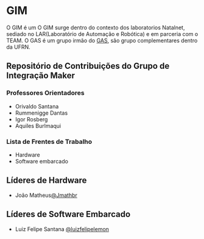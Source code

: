 # GIM
O GIM é um
O GIM surge dentro do contexto dos laboratorios Natalnet, sediado no LAR(Laboratório de Automação e Robótica) e em parceria com o TEAM. O GAS é um grupo irmão do [GAS](https://github.com/natalnet-team/GAS), são grupo complementares dentro da UFRN.


## Repositório de Contribuições do Grupo de Integração Maker 

### Professores Orientadores
* Orivaldo Santana
* Rummenigge Dantas
* Igor Rosberg
* Aquiles Burlmaqui

### Lista de Frentes de Trabalho

* Hardware
* Software embarcado


## Líderes de Hardware
* João Matheus[@Jmathbr](https://github.com/Jmathbr)


## Líderes de Software Embarcado
* Luiz Felipe Santana [@luizfelipelemon](https://github.com/LuizFelipeLemon)

